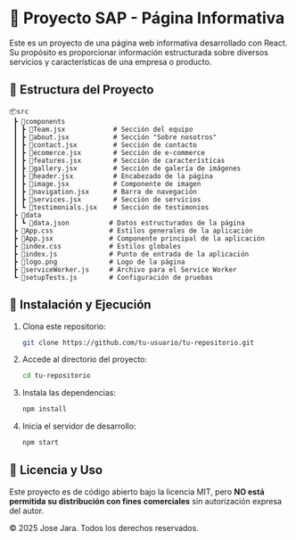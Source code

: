 # 📌 Proyecto SAP - Página Informativa

Este es un proyecto de una página web informativa desarrollado con React. Su propósito es proporcionar información estructurada sobre diversos servicios y características de una empresa o producto.

## 📂 Estructura del Proyecto

```
📦src
 ┣ 📂components
 ┃ ┣ 📜Team.jsx            # Sección del equipo
 ┃ ┣ 📜about.jsx           # Sección "Sobre nosotros"
 ┃ ┣ 📜contact.jsx         # Sección de contacto
 ┃ ┣ 📜ecomerce.jsx        # Sección de e-commerce
 ┃ ┣ 📜features.jsx        # Sección de características
 ┃ ┣ 📜gallery.jsx         # Sección de galería de imágenes
 ┃ ┣ 📜header.jsx          # Encabezado de la página
 ┃ ┣ 📜image.jsx           # Componente de imagen
 ┃ ┣ 📜navigation.jsx      # Barra de navegación
 ┃ ┣ 📜services.jsx        # Sección de servicios
 ┃ ┗ 📜testimonials.jsx    # Sección de testimonios
 ┣ 📂data
 ┃ ┗ 📜data.json          # Datos estructurados de la página
 ┣ 📜App.css              # Estilos generales de la aplicación
 ┣ 📜App.jsx              # Componente principal de la aplicación
 ┣ 📜index.css            # Estilos globales
 ┣ 📜index.js             # Punto de entrada de la aplicación
 ┣ 📜logo.png             # Logo de la página
 ┣ 📜serviceWorker.js     # Archivo para el Service Worker
 ┗ 📜setupTests.js        # Configuración de pruebas
```

## 🚀 Instalación y Ejecución

1. Clona este repositorio:
   ```sh
   git clone https://github.com/tu-usuario/tu-repositorio.git
   ```
2. Accede al directorio del proyecto:
   ```sh
   cd tu-repositorio
   ```
3. Instala las dependencias:
   ```sh
   npm install
   ```
4. Inicia el servidor de desarrollo:
   ```sh
   npm start
   ```

## 📜 Licencia y Uso

Este proyecto es de código abierto bajo la licencia MIT, pero **NO está permitida su distribución con fines comerciales** sin autorización expresa del autor.

© 2025 Jose Jara. Todos los derechos reservados.


